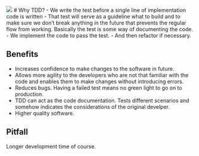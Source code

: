 <img src="https://miro.medium.com/max/950/1*IbHgZrKYCUSeIbL_PywObQ.png">
# Why TDD?
- We write the test before a single line of implementation code is written
- That test will serve as a guideline what to build and to make sure we don’t break anything in the future that prevents the regular flow from working. Basically the test is some way of documenting the code.
- We implement the code to pass the test.
- And then refactor if necessary.

## Benefits
- Increases confidence to make changes to the software in future.
- Allows more agility to the developers who are not that familiar with the code and enables them to make changes without introducing errors.
- Reduces bugs. Having a failed test means no green light to go on to production.
- TDD can act as the code documentation. Tests different scenarios and somehow indicates the considerations of the original develper.
- Higher quality software.

## Pitfall
Longer development time of course.
